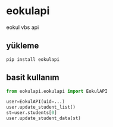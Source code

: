 # eokulapi
eokul vbs api

## yükleme
`pip install eokulapi`

## basit kullanım
```python
from eokulapi.eokulapi import EokulAPI

user=EokulAPI(uid=...)
user.update_student_list()
st=user.students[0]
user.update_student_data(st)
```
